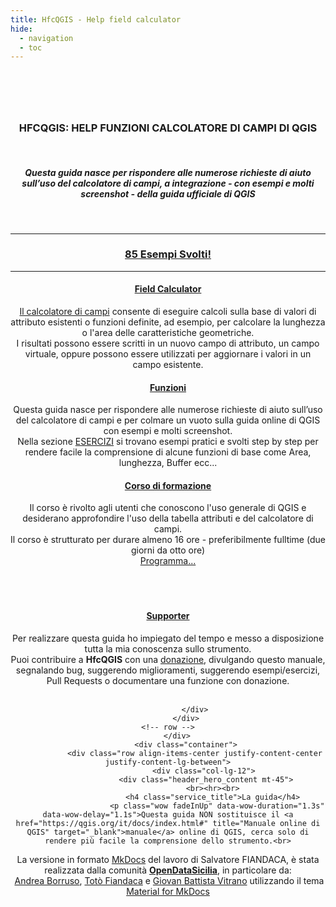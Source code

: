```yaml
---
title: HfcQGIS - Help field calculator
hide:
  - navigation
  - toc
---
```

<style>
.md-search-result .md-typeset h1 {display: block! important; padding-top: 0.65rem;}
.md-typeset .md-content__button {display: none!important; }
.md-footer__inner {   display: none!important; }
.md-typeset h1, .md-typeset h2 {display: none}
.md-typeset h5 {text-transform: none!important; color: #212529!important;}
.md-typeset h3 { font-weight: bold!important; color: #212529!important;}
</style>
 <body> 
<header>
  <!-- css home  -->
<link rel="stylesheet" href="stylesheets/hfc_home.css"> 
<link rel="stylesheet" href="https://maxcdn.bootstrapcdn.com/font-awesome/4.7.0/css/font-awesome.min.css"> 
<link href="https://cdnjs.cloudflare.com/ajax/libs/font-awesome/5.15.3/css/all.min.css" rel="stylesheet" type="text/css"/> 
<!-- Masthead-->
        <header class="masthead">
            <div class="container">
          </div>
          </header>
     <br>
        <section class="page-section" id="services">
              <div class="container">
                <div class="text-center">
                <h3 class="main_title">HFCQGIS: HELP FUNZIONI CALCOLATORE DI CAMPI DI QGIS</h3><br>
  <h5 class="sub_title">Questa guida nasce per rispondere alle numerose richieste di aiuto sull’uso del calcolatore di campi, a integrazione - con esempi e molti screenshot - della guida ufficiale di QGIS</h5> <br>
  <hr>
  <h3 class="main_title">  <a href="https://hfcqgis.opendatasicilia.it/esempi/lista_esempi/" title="85 Esempi Svolti! | Programma" target="_parent">85 Esempi Svolti!</a></h3>

 <hr>
 
  <!--  inizio blocco pubblicità -->
  
 <!--  inizio testo Gter -->
<!-- <a href="https://github.com/pigreco/geobreack_02_by_Gter" target="_blank"><img class="center" src="img/geobreak_02_gter.jpg" alt="GeoBreak 02 Gter | Programma" title="GeoBreak 02 Gter | Programma"/></a>
<h5 class="service_title">
 <a href="https://mailchi.mp/a50b90870c50/in-arrivo-primo-geobreak-ottobre?fbclid=IwAR1ZFUGegfy9XKiW0ien4DFi25dvEbqh3FWgUPudG7_1aMhukBWN4PRUES8" title="GeoBreak 02 Gter | Programma" target="_blank">Programma</a><br>
  <!--  fine testo Gter -->
  
  <!--  fine blocco pubblicità -->
  
   <section id="services pt-115 pb-120"> 
        <div class="container ">
            <div class="row justify-content-center">
                <div class="col-lg-6">
                    <div class="section_title text-center pb-30">
                </div>
            </div>
<!-- row -->
            <div class="row">
                <div class="col-lg-3 col-sm-6">
                    <div class="single_service mt-30 wow fadeInUpBig" data-wow-duration="1.3s" data-wow-delay="0.2s">
                        <div class="service_icon">
                           <a href="calcolatore_campi/field_calc/" title="Il calcolatore di campi" target="_parent"> <i class="fas fa-calculator fa-5x"></i></a>
                        </div>
                        <div class="service_content">
                            <h4 class="service_title"><a href="calcolatore_campi/field_calc/" title="Il calcolatore di campi" target="_parent">Field Calculator</a></h4>
                            <p><a href="calcolatore_campi/field_calc/" title="Il calcolatore di campi" target="_parent">Il calcolatore di campi</a> consente di eseguire calcoli sulla base di valori di attributo esistenti o funzioni definite, ad esempio, per calcolare la lunghezza o l'area delle caratteristiche geometriche.<br>
                            I risultati possono essere scritti in un nuovo campo di attributo, un campo virtuale, oppure possono essere utilizzati per aggiornare i valori in un campo esistente.</p>
                        </div>
                    </div> 
	<!-- single service -->
                </div>
                <div class="col-lg-3 col-sm-6">
                    <div class="single_service mt-30 wow fadeInUpBig" data-wow-duration="1.3s" data-wow-delay="0.5s">
                        <div class="service_icon">
                          <a href="gr_funzioni/gruppo_funzioni/" title="Elenco funzioni QGIS" target="_parent"> <i class="fas fa-plus fa-5x"></i></a>
                        </div>
                        <div class="service_content">
                            <h4 class="service_title"><a href="gr_funzioni/gruppo_funzioni/" title="Elenco funzioni QGIS" target="_parent">Funzioni</a></h4>
                            <p>Questa guida nasce per rispondere alle numerose richieste di aiuto sull&rsquo;uso del calcolatore di campi e per colmare un vuoto sulla guida online di QGIS con esempi e molti screenshot.<br>
                            Nella sezione <a href="esempi/lista_esempi/" title="USO DELLE FUNZIONI" target="_parent">ESERCIZI</a> si trovano esempi pratici e svolti step by step per rendere facile la comprensione di alcune funzioni di base come Area, lunghezza, Buffer ecc...</p>
                        </div>
                    </div>
	<!-- single service -->
                </div>
                <div class="col-lg-3 col-sm-6">
                    <div class="single_service mt-30 wow fadeInUpBig" data-wow-duration="1.3s" data-wow-delay="0.8s">
                        <div class="service_icon">
                    <a href="corso_formazione/corso_di_formazione/" title="Corso di formazione (Novità)" target="_parent"><i class="fas fa-user-graduate fa-5x"></i></a>
                        </div>
                        <div class="service_content">
                            <h4 class="service_title"><a href="corso_formazione/corso_di_formazione/" title="Corso di formazione (Novità)" target="_parent">Corso di formazione</a></h4>
                          <p>Il corso è rivolto agli utenti che conoscono l'uso generale di QGIS e desiderano approfondire l'uso della tabella attributi e del calcolatore di campi.<br>
                              Il corso è strutturato per durare almeno 16 ore - preferibilmente fulltime (due giorni da otto ore)<br>
                            <a href="corso_formazione/corso_di_formazione/" title="Corso di formazione | Programma" target="_parent">Programma...</a> <br>&nbsp;&nbsp;&nbsp;&nbsp;&nbsp;&nbsp;&nbsp;&nbsp;&nbsp;&nbsp;<br>&nbsp;&nbsp;&nbsp;&nbsp;&nbsp;<br>&nbsp;&nbsp;&nbsp;</p>
                        </div>
                    </div> 
	<!-- single service -->
                </div>
                <div class="col-lg-3 col-sm-6">
                    <div class="single_service mt-30 wow fadeInUpBig" data-wow-duration="1.3s" data-wow-delay="0.2s">
                        <div class="service_icon">
                          <a href="contributing/" title="Supporter" target="_parent"><i class="fas fa-user-plus fa-5x"></i></a>
                        </div>
                      <div class="service_content">
                        <h4 class="service_title"><a href="contributing/" title="Supporter" target="_parent">Supporter </a></h4>
                          <p>Per realizzare questa guida ho impiegato del tempo e messo a disposizione tutta la mia conoscenza sullo strumento.<br>	  
						  Puoi contribuire a&nbsp;<strong>HfcQGIS</strong> con una <a href="contributing/#donazione" target="_parent">donazione</a>, divulgando questo manuale, segnalando bug, suggerendo miglioramenti, suggerendo esempi/esercizi, Pull Requests o documentare una funzione con donazione.<br>&nbsp;&nbsp;</p>
                      </div>
                    </div> 
       <!-- single service -->
                </div>

                </div>
            </div>
	<!-- row -->
        </div>
		    <div class="container">
                <div class="row align-items-center justify-content-center justify-content-lg-between">
                    <div class="col-lg-12">
                      <div class="header_hero_content mt-45"> 
                        <br><hr><br>
                        <h4 class="service_title">La guida</h4>
                          <p class="wow fadeInUp" data-wow-duration="1.3s" data-wow-delay="1.1s">Questa guida NON sostituisce il <a href="https://qgis.org/it/docs/index.html#" title="Manuale online di QGIS" target="_blank">manuale</a> online di QGIS, cerca solo di rendere più facile la comprensione dello strumento.<br>
La versione in formato <a href="https://squidfunk.github.io/mkdocs-material/" title="MkDocs" target="_blank">MkDocs</a> del lavoro di Salvatore FIANDACA, è stata realizzata dalla comunità <a href="https://hfcqgis-md.readthedocs.io/it/latest/ods/" title="OpenDataSicilia"><strong>OpenDataSicilia</strong></a>, in particolare da:<br> <a href="https://twitter.com/aborruso" title="Andrea Borruso" target="_blank">Andrea Borruso</a>, <a href="https://twitter.com/totofiandaca" title="Totò Fiandaca" target="_blank">Totò Fiandaca</a> e <a href="https://twitter.com/gbvitrano" title="Giovan Battista Vitrano" target="_blank">Giovan Battista Vitrano</a> utilizzando il tema <a href="https://squidfunk.github.io/mkdocs-material/" target="_blank" rel="noopener">Material for MkDocs</a></p>
                          </div> 
                  </div>

</body>